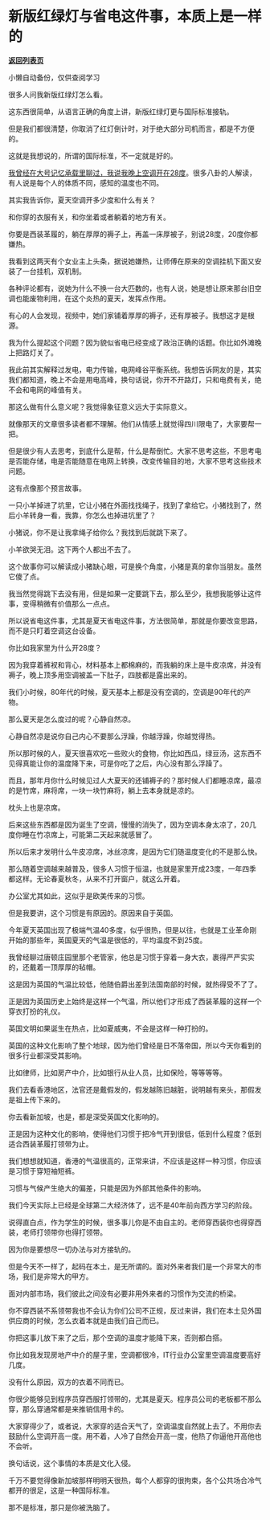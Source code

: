 # 新版红绿灯与省电这件事，本质上是一样的

[**返回列表页**](/gzh/记忆承载3)

小懒自动备份，仅供查阅学习

很多人问我新版红绿灯怎么看。

  

这东西很简单，从语言正确的角度上讲，新版红绿灯更与国际标准接轨。

  

但是我们都很清楚，你取消了红灯倒计时，对于绝大部分司机而言，都是不方便的。

  

这就是我想说的，所谓的国际标准，不一定就是好的。  

  

[我曾经在大号记忆承载里聊过，我说我晚上空调开在28度](https://mp.weixin.qq.com/s?__biz=MzU0MjYwNDU2Mw==&mid=2247507350&idx=2&sn=2ccf81ae68afc9033dc46d7d17b92776&chksm=fb1ab1eacc6d38fc74a4151da8f8baf63404114255041360d8afe884e8ef550dee5580db81da&token=717667566&lang=zh_CN&scene=21#wechat_redirect)。很多八卦的人解读，有人说是每个人的体质不同，感知的温度也不同。

  

其实我告诉你，夏天空调开多少度和什么有关？  

  

和你穿的衣服有关，和你坐着或者躺着的地方有关。

  

你要是西装革履的，躺在厚厚的褥子上，再盖一床厚被子，别说28度，20度你都嫌热。  

  

我看到这两天有个女业主上头条，据说她嫌热，让师傅在原来的空调挂机下面又安装了一台挂机，双机制。  

  

各种评论都有，说她为什么不换一台大匹数的，也有人说，她是想让原来那台旧空调也能废物利用，在这个炎热的夏天，发挥点作用。

  

有心的人会发现，视频中，她们家铺着厚厚的褥子，还有厚被子。我想这才是根源。  

  

我为什么提起这个问题？因为貌似省电已经变成了政治正确的话题。你比如外滩晚上把路灯关了。  

  

我此前其实解释过发电，电力传输，电网峰谷平衡系统。我想告诉网友的是，其实我们都知道，晚上不会是用电高峰，换句话说，你开不开路灯，只和电费有关，绝不会和电网的峰值有关。

  

那这么做有什么意义呢？我觉得象征意义远大于实际意义。  

  

就像那天的文章很多读者都不理解。他们从情感上就觉得四川限电了，大家要帮一把。  

  

但是很少有人去思考，到底什么是帮，什么是帮倒忙。大家不思考这些，不思考电是否能存储，电是否能随意在电网上转换，改变传输目的地，大家不思考这些技术问题。

  

这有点像那个预言故事。

  

一只小羊掉进了坑里，它让小猪在外面找找绳子，找到了拿给它。小猪找到了，然后小羊转身一看，我靠，你怎么也掉进坑里了？

  

小猪说，你不是让我拿绳子给你么？我找到后就跳下来了。

  

小羊欲哭无泪。这下两个人都出不去了。  

  

这个故事你可以解读成小猪缺心眼，可是换个角度，小猪是真的拿你当朋友。虽然它傻了点。

  

我当然觉得跳下去没有用，但是如果一定要跳下去，那么至少，我想我能够让这件事，变得稍微有价值那么一点点。  

  

所以说省电这件事，尤其是夏天省电这件事，方法很简单，那就是你要改变思路，而不是只盯着空调这台设备。  

  

你比如我家里为什么开28度？  

  

因为我穿着裤衩和背心，材料基本上都棉麻的，而我躺的床上是牛皮凉席，并没有褥子，晚上顶多用空调被盖一下肚子，四肢都是露出来的。

  

我们小时候，80年代的时候，夏天基本上都是没有空调的，空调是90年代的产物。  

  

那么夏天是怎么度过的呢？心静自然凉。  

  

心静自然凉是说你自己内心不要那么浮躁，你越浮躁，你越觉得热。  

  

所以那时候的人，夏天很喜欢吃一些败火的食物，你比如西瓜，绿豆汤，这东西不见得真能让你的温度降下来，可是你吃了之后，内心没有那么浮躁了。

  

而且，那年月你什么时候见过人大夏天的还铺褥子的？那时候人们都睡凉席，最凉的是竹席，麻将席，一块一块竹麻将，躺上去本身就是凉的。  

  

枕头上也是凉席。  

  

后来这些东西都是因为诞生了空调，慢慢的消失了，因为空调本身太凉了，20几度你睡在竹凉席上，可能第二天起来就感冒了。

  

所以后来才发明什么牛皮凉席，冰丝凉席，是因为它们随温度变化的不是那么快。  

  

那么随着空调越来越普及，很多人习惯于恒温，也就是家里开成23度，一年四季都这样。无论春夏秋冬，从来不打开窗户，就这么开着。  

  

办公室尤其如此，这似乎是欧美传来的习惯。  

  

但是我要讲，这个习惯是有原因的。原因来自于英国。  

  

今年夏天英国出现了极端气温40多度，似乎很热，但是以往，也就是工业革命刚开始的那些年，英国夏天的气温是很低的，平均温度不到25度。

  

我曾经聊过唐顿庄园里那个老管家，他总是习惯于穿着一身大衣，裹得严严实实的，还戴着一顶厚厚的毡帽。  

  

这是因为英国的气温比较低，他随伯爵出差到法国南部的时候，就热得受不了了。  

  

正是因为英国历史上始终是这样一个气温，所以他们才形成了西装革履的这样一个穿衣打扮的礼仪。  

  

英国文明如果诞生在热点，比如夏威夷，不会是这样一种打扮的。  

  

英国的这种文化影响了整个地球，因为他们曾经是日不落帝国，所以今天你看到的很多行业都深受其影响。  

  

比如律师，比如房产中介，比如银行从业人员，比如保险，等等等等。

  

我们去看香港地区，法官还是戴假发的，假发越陈旧越脏，说明越有来头，那假发是祖上传下来的。  

  

你去看新加坡，也是，都是深受英国文化影响的。  

  

正是因为这种文化的影响，使得他们习惯于把冷气开到很低，低到什么程度？低到适合西装革履打领带为止。  

  

我们想想就知道，香港的气温很高的，正常来讲，不应该是这样一种习惯，你应该是习惯于穿短袖短裤。  

  

习惯与气候产生绝大的偏差，只能是因为外部其他条件的影响。  

  

我们今天实际上已经是全球第二大经济体了，远不是40年前向西方学习的阶段。  

  

说得直白点，作为学生的时候，很多事儿你是不由自主的。老师穿西装你也得穿西装，老师打领带你也得打领带。  

  

因为你是要想尽一切办法与对方接轨的。

  

但是今天不一样了，起码在本土，是无所谓的。面对外来者我们是一个非常大的市场，我们是非常大的甲方。

  

面对内部市场，我们彼此之间没有必要非用外来者的习惯作为交流的桥梁。  

  

你不穿西装不系领带我也不会认为你们公司不正规，反过来讲，我们在本土见外国供应商的时候，怎么衣着本就是由我们自己而已。  

  

你把这事儿放下来了之后，那个空调的温度才能降下来，否则都白搭。  

  

你比如我发现房地产中介的屋子里，空调都很冷，IT行业办公室里空调温度要高好几度。  

  

没有什么原因，双方的衣着不同而已。

  

你很少能够见到程序员穿西服打领带的，尤其是夏天。程序员公司的老板都不那么穿，那么穿通常都是来推销信用卡的。  

  

大家穿得少了，或者说，大家穿的适合天气了，空调温度自然就上去了。不用你去鼓励什么空调开高一度。用不着，人冷了自然会开高一度，他热了你逼他开高他也不会听。  

  

换句话说，这个事情的本质是文化入侵。  

  

千万不要觉得像新加坡那样明明天很热，每个人都穿的很拘束，各个公共场合冷气都开的很足，这是一种国际标准。

  

那不是标准，那只是你被洗脑了。

